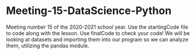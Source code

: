 # Meeting-15-DataScience-Python
Meeting number 15 of the 2020-2021 school year. Use the startingCode file to code along with the lesson. Use finalCode to check your code! We will be looking at datasets and importing them into our program so we can analyze them, utilizing the pandas module.
